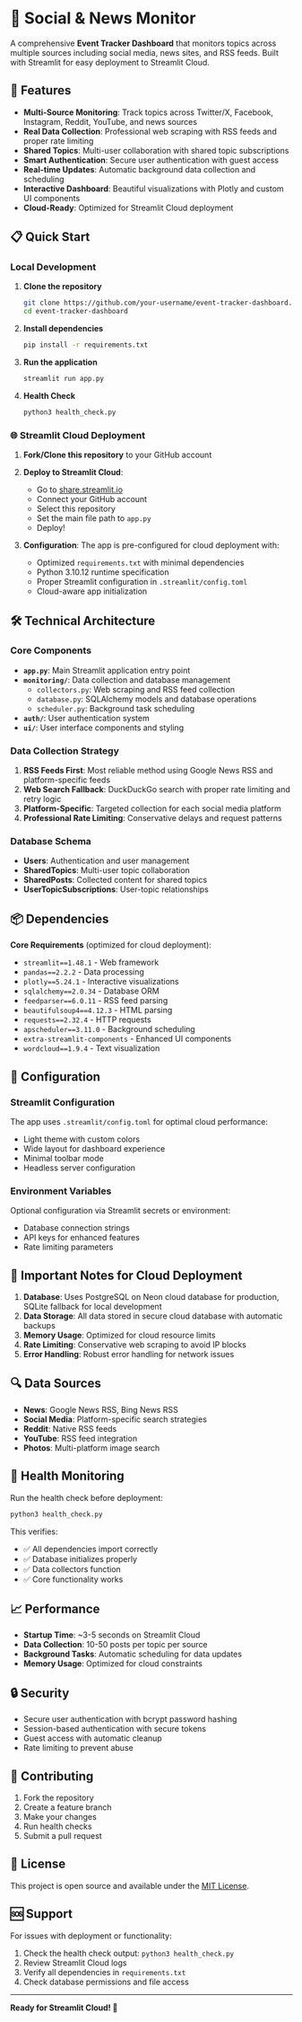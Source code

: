 # 📰 Social & News Monitor

A comprehensive **Event Tracker Dashboard** that monitors topics across multiple sources including social media, news sites, and RSS feeds. Built with Streamlit for easy deployment to Streamlit Cloud.

## 🚀 Features

- **Multi-Source Monitoring**: Track topics across Twitter/X, Facebook, Instagram, Reddit, YouTube, and news sources
- **Real Data Collection**: Professional web scraping with RSS feeds and proper rate limiting
- **Shared Topics**: Multi-user collaboration with shared topic subscriptions
- **Smart Authentication**: Secure user authentication with guest access
- **Real-time Updates**: Automatic background data collection and scheduling
- **Interactive Dashboard**: Beautiful visualizations with Plotly and custom UI components
- **Cloud-Ready**: Optimized for Streamlit Cloud deployment

## 📋 Quick Start

### Local Development

1. **Clone the repository**
   ```bash
   git clone https://github.com/your-username/event-tracker-dashboard.git
   cd event-tracker-dashboard
   ```

2. **Install dependencies**
   ```bash
   pip install -r requirements.txt
   ```

3. **Run the application**
   ```bash
   streamlit run app.py
   ```

4. **Health Check**
   ```bash
   python3 health_check.py
   ```

### 🌐 Streamlit Cloud Deployment

1. **Fork/Clone this repository** to your GitHub account

2. **Deploy to Streamlit Cloud**:
   - Go to [share.streamlit.io](https://share.streamlit.io)
   - Connect your GitHub account
   - Select this repository
   - Set the main file path to `app.py`
   - Deploy!

3. **Configuration**: The app is pre-configured for cloud deployment with:
   - Optimized `requirements.txt` with minimal dependencies
   - Python 3.10.12 runtime specification
   - Proper Streamlit configuration in `.streamlit/config.toml`
   - Cloud-aware app initialization

## 🛠 Technical Architecture

### Core Components

- **`app.py`**: Main Streamlit application entry point
- **`monitoring/`**: Data collection and database management
  - `collectors.py`: Web scraping and RSS feed collection
  - `database.py`: SQLAlchemy models and database operations
  - `scheduler.py`: Background task scheduling
- **`auth/`**: User authentication system
- **`ui/`**: User interface components and styling

### Data Collection Strategy

1. **RSS Feeds First**: Most reliable method using Google News RSS and platform-specific feeds
2. **Web Search Fallback**: DuckDuckGo search with proper rate limiting and retry logic
3. **Platform-Specific**: Targeted collection for each social media platform
4. **Professional Rate Limiting**: Conservative delays and request patterns

### Database Schema

- **Users**: Authentication and user management
- **SharedTopics**: Multi-user topic collaboration
- **SharedPosts**: Collected content for shared topics
- **UserTopicSubscriptions**: User-topic relationships

## 📦 Dependencies

**Core Requirements** (optimized for cloud deployment):
- `streamlit==1.48.1` - Web framework
- `pandas==2.2.2` - Data processing
- `plotly==5.24.1` - Interactive visualizations  
- `sqlalchemy==2.0.34` - Database ORM
- `feedparser==6.0.11` - RSS feed parsing
- `beautifulsoup4==4.12.3` - HTML parsing
- `requests==2.32.4` - HTTP requests
- `apscheduler==3.11.0` - Background scheduling
- `extra-streamlit-components` - Enhanced UI components
- `wordcloud==1.9.4` - Text visualization

## 🔧 Configuration

### Streamlit Configuration
The app uses `.streamlit/config.toml` for optimal cloud performance:
- Light theme with custom colors
- Wide layout for dashboard experience
- Minimal toolbar mode
- Headless server configuration

### Environment Variables
Optional configuration via Streamlit secrets or environment:
- Database connection strings
- API keys for enhanced features
- Rate limiting parameters

## 🚨 Important Notes for Cloud Deployment

1. **Database**: Uses PostgreSQL on Neon cloud database for production, SQLite fallback for local development
2. **Data Storage**: All data stored in secure cloud database with automatic backups
3. **Memory Usage**: Optimized for cloud resource limits
4. **Rate Limiting**: Conservative web scraping to avoid IP blocks
5. **Error Handling**: Robust error handling for network issues

## 🔍 Data Sources

- **News**: Google News RSS, Bing News RSS
- **Social Media**: Platform-specific search strategies
- **Reddit**: Native RSS feeds
- **YouTube**: RSS feed integration
- **Photos**: Multi-platform image search

## 🧪 Health Monitoring

Run the health check before deployment:
```bash
python3 health_check.py
```

This verifies:
- ✅ All dependencies import correctly
- ✅ Database initializes properly  
- ✅ Data collectors function
- ✅ Core functionality works

## 📈 Performance

- **Startup Time**: ~3-5 seconds on Streamlit Cloud
- **Data Collection**: 10-50 posts per topic per source
- **Background Tasks**: Automatic scheduling for data updates
- **Memory Usage**: Optimized for cloud constraints

## 🔒 Security

- Secure user authentication with bcrypt password hashing
- Session-based authentication with secure tokens
- Guest access with automatic cleanup
- Rate limiting to prevent abuse

## 🤝 Contributing

1. Fork the repository
2. Create a feature branch
3. Make your changes
4. Run health checks
5. Submit a pull request

## 📄 License

This project is open source and available under the [MIT License](LICENSE).

## 🆘 Support

For issues with deployment or functionality:
1. Check the health check output: `python3 health_check.py`
2. Review Streamlit Cloud logs
3. Verify all dependencies in `requirements.txt`
4. Check database permissions and file access

---

**Ready for Streamlit Cloud! 🚀**
